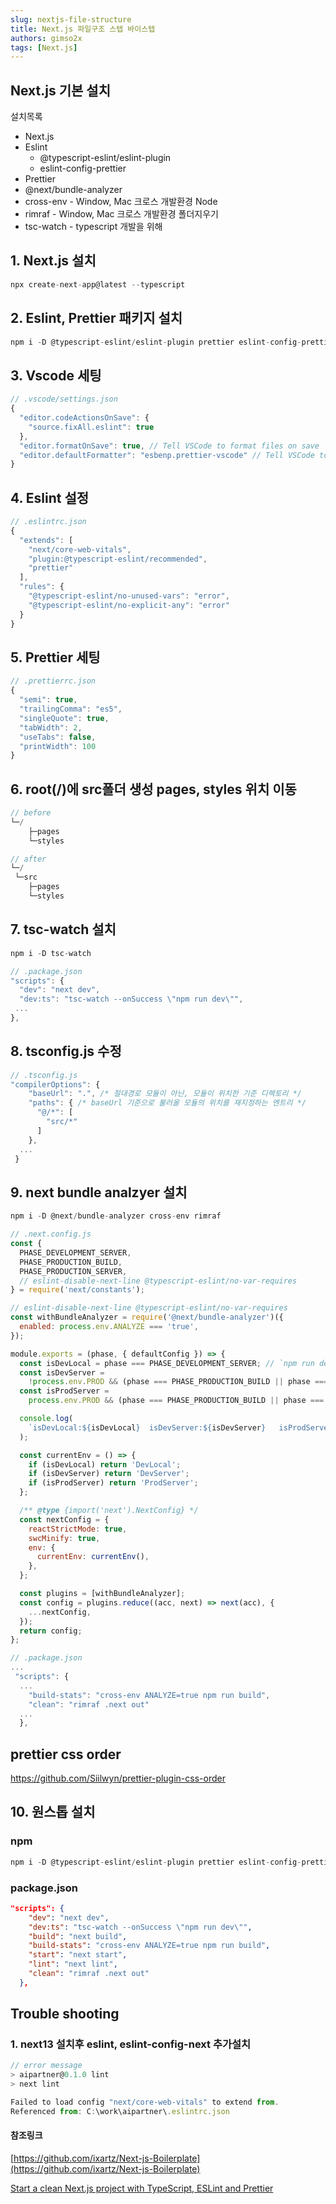 ```yaml
---
slug: nextjs-file-structure
title: Next.js 파일구조 스텝 바이스텝
authors: gimso2x
tags: [Next.js]
---
```


## Next.js 기본 설치

설치목록

- Next.js
- Eslint
  - @typescript-eslint/eslint-plugin
  - eslint-config-prettier
- Prettier
- @next/bundle-analyzer
- cross-env - Window, Mac 크로스 개발환경  Node
- rimraf - Window, Mac 크로스 개발환경 폴더지우기
- tsc-watch - typescript 개발을 위해

## 1. Next.js 설치

```jsx
npx create-next-app@latest --typescript
```

## 2. Eslint, Prettier 패키지 설치

```jsx
npm i -D @typescript-eslint/eslint-plugin prettier eslint-config-prettier
```

## 3. Vscode 세팅

```jsx
// .vscode/settings.json
{
  "editor.codeActionsOnSave": {
    "source.fixAll.eslint": true
  },
  "editor.formatOnSave": true, // Tell VSCode to format files on save
  "editor.defaultFormatter": "esbenp.prettier-vscode" // Tell VSCode to use Prettier as default file formatter
}
```

## 4. Eslint 설정

```jsx
// .eslintrc.json
{
  "extends": [
    "next/core-web-vitals",
    "plugin:@typescript-eslint/recommended",
    "prettier"
  ],
  "rules": {
    "@typescript-eslint/no-unused-vars": "error",
    "@typescript-eslint/no-explicit-any": "error"
  }
}
```

## 5. Prettier 세팅

```jsx
// .prettierrc.json
{
  "semi": true,
  "trailingComma": "es5",
  "singleQuote": true,
  "tabWidth": 2,
  "useTabs": false,
  "printWidth": 100
}
```

## 6. root(/)에 src폴더 생성 pages, styles 위치 이동

```jsx
// before
└─/
    ├─pages
    └─styles

// after
└─/
 └─src
    ├─pages
    └─styles
```

## 7. tsc-watch 설치

```jsx
npm i -D tsc-watch

// .package.json
"scripts": {
  "dev": "next dev",
  "dev:ts": "tsc-watch --onSuccess \"npm run dev\"",
 ...
},
```

## 8. tsconfig.js 수정

```jsx
// .tsconfig.js
"compilerOptions": {
    "baseUrl": ".", /* 절대경로 모듈이 아닌, 모듈이 위치한 기준 디렉토리 */
    "paths": { /* baseUrl 기준으로 불러올 모듈의 위치를 재지정하는 엔트리 */
      "@/*": [
        "src/*"
      ]
    },
  ...
 }
```

## 9. next bundle analzyer 설치

```jsx
npm i -D @next/bundle-analyzer cross-env rimraf
```

```jsx
// .next.config.js
const {
  PHASE_DEVELOPMENT_SERVER,
  PHASE_PRODUCTION_BUILD,
  PHASE_PRODUCTION_SERVER,
  // eslint-disable-next-line @typescript-eslint/no-var-requires
} = require('next/constants');

// eslint-disable-next-line @typescript-eslint/no-var-requires
const withBundleAnalyzer = require('@next/bundle-analyzer')({
  enabled: process.env.ANALYZE === 'true',
});

module.exports = (phase, { defaultConfig }) => {
  const isDevLocal = phase === PHASE_DEVELOPMENT_SERVER; // `npm run dev`
  const isDevServer =
    !process.env.PROD && (phase === PHASE_PRODUCTION_BUILD || phase === PHASE_PRODUCTION_SERVER); // `npm run build`
  const isProdServer =
    process.env.PROD && (phase === PHASE_PRODUCTION_BUILD || phase === PHASE_PRODUCTION_SERVER); // `npm run build:prod`

  console.log(
    `isDevLocal:${isDevLocal}  isDevServer:${isDevServer}   isProdServer:${isProdServer}`
  );

  const currentEnv = () => {
    if (isDevLocal) return 'DevLocal';
    if (isDevServer) return 'DevServer';
    if (isProdServer) return 'ProdServer';
  };

  /** @type {import('next').NextConfig} */
  const nextConfig = {
    reactStrictMode: true,
    swcMinify: true,
    env: {
      currentEnv: currentEnv(),
    },
  };

  const plugins = [withBundleAnalyzer];
  const config = plugins.reduce((acc, next) => next(acc), {
    ...nextConfig,
  });
  return config;
};
```

```jsx
// .package.json
...
 "scripts": {
  ...
    "build-stats": "cross-env ANALYZE=true npm run build",
    "clean": "rimraf .next out"
  ...
  },
```

## prettier css order

<https://github.com/Siilwyn/prettier-plugin-css-order>

## 10. 원스톱 설치

### npm

```jsx
npm i -D @typescript-eslint/eslint-plugin prettier eslint-config-prettier tsc-watch @next/bundle-analyzer cross-env rimraf
```

### package.json

```json
"scripts": {
    "dev": "next dev",
    "dev:ts": "tsc-watch --onSuccess \"npm run dev\"",
    "build": "next build",
    "build-stats": "cross-env ANALYZE=true npm run build",
    "start": "next start",
    "lint": "next lint",
    "clean": "rimraf .next out"
  },
```

## Trouble shooting

### 1. next13 설치후 eslint, eslint-config-next 추가설치

```jsx
// error message
> aipartner@0.1.0 lint
> next lint

Failed to load config "next/core-web-vitals" to extend from.
Referenced from: C:\work\aipartner\.eslintrc.json
```

#### 참조링크

[https://github.com/ixartz/Next-js-Boilerplate](https://github.com/ixartz/Next-js-Boilerplate)

[Start a clean Next.js project with TypeScript, ESLint and Prettier](https://paulintrognon.fr/blog/typescript-prettier-eslint-next-js)
